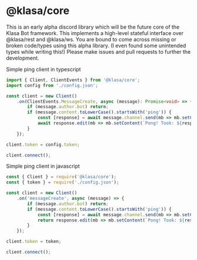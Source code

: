 # @klasa/core
This is an early alpha discord library which will be the future core of the Klasa Bot framework. This implements a high-level stateful interface over @klasa/rest and @klasa/ws. You are bound to come across missing or broken code/types using this alpha library. (I even found some unintended types while writing this!) Please make issues and pull requests to further the development.

Simple ping client in typescript
```typescript
import { Client, ClientEvents } from '@klasa/core';
import config from './config.json';

const client = new Client()
	.on(ClientEvents.MessageCreate, async (message): Promise<void> => {
		if (message.author.bot) return;
		if (message.content.toLowerCase().startsWith('ping')) {
			const [response] = await message.channel.send(mb => mb.setContent('ping?'));
			await response.edit(mb => mb.setContent(`Pong! Took: ${response.createdTimestamp - message.createdTimestamp}ms`));
		}
	});

client.token = config.token;

client.connect();
```

Simple ping client in javascript
```javascript
const { Client } = require('@klasa/core');
const { token } = require('./config.json');

const client = new Client()
	.on('messageCreate', async (message) => {
		if (message.author.bot) return;
		if (message.content.toLowerCase().startsWith('ping')) {
			const [response] = await message.channel.send(mb => mb.setContent('ping?'));
			return response.edit(mb => mb.setContent(`Pong! Took: ${response.createdTimestamp - message.createdTimestamp}ms`));
		}
	});

client.token = token;

client.connect();
```